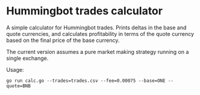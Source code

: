 # Hummingbot trades calculator

A simple calculator for Hummingbot trades. Prints deltas in the base and quote
currencies, and calculates profitability in terms of the quote currency based on
the final price of the base currency.

The current version assumes a pure market making strategy running on a single
exchange.

Usage:

```
go run calc.go --trades=trades.csv --fee=0.00075 --base=ONE --quote=BNB
```
